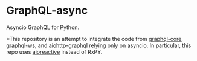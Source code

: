# GraphQL-async

Asyncio GraphQL for Python.

*This repository is an attempt to integrate the code from [graphql-core](https://github.com/graphql-python/graphql-core), 
[graphql-ws](https://github.com/graphql-python/graphql-ws),
and [aiohttp-graphql](https://github.com/graphql-python/aiohttp-graphql)
relying only on asyncio.
In particular, this repo uses [aioreactive](https://github.com/dbrattli/aioreactive) instead of RxPY.

